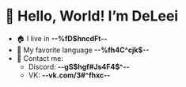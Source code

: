 # **👋 Hello, World! I’m DeLeei**
- :house: I live in **--%fD$hncdFt--**
- :hatched_chick: My favorite language **--%fh4C^cjk$--**
- :speech_balloon: Contact me: 
  - Discord: **--gS$hgf#Js4F4$^--**
  - VK: **--vk.com/3#^fhxc--**

